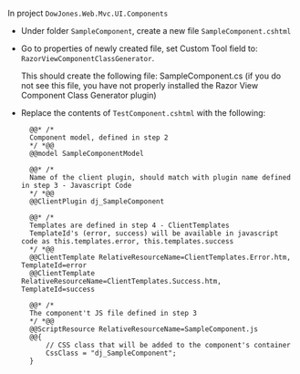 ﻿In project `DowJones.Web.Mvc.UI.Components`

* Under folder `SampleComponent`, create a new file `SampleComponent.cshtml`

* Go to properties of newly created file, set Custom Tool field to: `RazorViewComponentClassGenerator`.

	This should create the following file:	SampleComponent.cs (if you do not see this file, you have not properly installed the Razor View Component Class Generator plugin)


* Replace the contents of `TestComponent.cshtml` with the following:

		@@* /*
		Component model, defined in step 2
		*/ *@@
		@@model SampleComponentModel
           
		@@* /*
		Name of the client plugin, should match with plugin name defined in step 3 - Javascript Code
		*/ *@@
		@@ClientPlugin dj_SampleComponent

		@@* /*
		Templates are defined in step 4 - ClientTemplates
		TemplateId's (error, success) will be available in javascript code as this.templates.error, this.templates.success
		*/ *@@
		@@ClientTemplate RelativeResourceName=ClientTemplates.Error.htm, TemplateId=error
		@@ClientTemplate RelativeResourceName=ClientTemplates.Success.htm, TemplateId=success

		@@* /*
		The component't JS file defined in step 3
		*/ *@@
		@@ScriptResource RelativeResourceName=SampleComponent.js
		@@{ 
			// CSS class that will be added to the component's container
			CssClass = "dj_SampleComponent";
		}